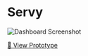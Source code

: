 # Servy

![Dashboard Screenshot](https://private-user-images.githubusercontent.com/197348265/408823771-f4416505-9794-4f3e-b072-bee7c28808e8.png?jwt=eyJhbGciOiJIUzI1NiIsInR5cCI6IkpXVCJ9.eyJpc3MiOiJnaXRodWIuY29tIiwiYXVkIjoicmF3LmdpdGh1YnVzZXJjb250ZW50LmNvbSIsImtleSI6ImtleTUiLCJleHAiOjE3Mzg0NDA2NzYsIm5iZiI6MTczODQ0MDM3NiwicGF0aCI6Ii8xOTczNDgyNjUvNDA4ODIzNzcxLWY0NDE2NTA1LTk3OTQtNGYzZS1iMDcyLWJlZTdjMjg4MDhlOC5wbmc_WC1BbXotQWxnb3JpdGhtPUFXUzQtSE1BQy1TSEEyNTYmWC1BbXotQ3JlZGVudGlhbD1BS0lBVkNPRFlMU0E1M1BRSzRaQSUyRjIwMjUwMjAxJTJGdXMtZWFzdC0xJTJGczMlMkZhd3M0X3JlcXVlc3QmWC1BbXotRGF0ZT0yMDI1MDIwMVQyMDA2MTZaJlgtQW16LUV4cGlyZXM9MzAwJlgtQW16LVNpZ25hdHVyZT05NTNkOGNjYWVkOTlhZWVjY2Y4NjAwM2NiMDBiMWQxOTZiYmExNzI1OTkyOTQyNTc2Y2I5MjE3M2E0MTZjZDJlJlgtQW16LVNpZ25lZEhlYWRlcnM9aG9zdCJ9.jcceRDIlywfMjphJpwkhA97UruWr0mSaTvQoKfOxsQY)


[🔗 View Prototype](https://www.figma.com/proto/Bz6WZz8XLX3PHzfTFwZW5B/My_app?page-id=0%3A1&node-id=2-7&p=f&viewport=204%2C667%2C0.58&t=fIMVSlLdLlBJXCOp-1&scaling=scale-down&content-scaling=fixed)

